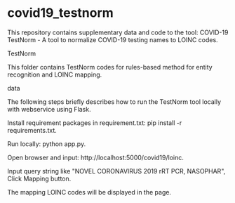 # covid19_testnorm
This repository contains supplementary data and code to the tool: COVID-19 TestNorm -  A tool to normalize COVID-19 testing names to LOINC codes.

TestNorm

This folder contains TestNorm codes for rules-based method for entity recognition and LOINC mapping.

data


The following steps briefly describes how to run the TestNorm tool locally with webservice using Flask.

Install requirement packages in requirement.txt: pip install -r requirements.txt.

Run locally: python app.py.

Open browser and input: http://localhost:5000/covid19/loinc.

Input query string like "NOVEL CORONAVIRUS 2019 rRT PCR, NASOPHAR", Click Mapping button.

The mapping LOINC codes will be displayed in the page.

